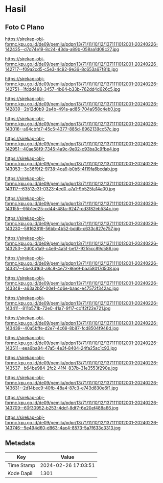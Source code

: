 # Hasil

## Foto C Plano

https://sirekap-obj-formc.kpu.go.id/de09/pemilu/pdpr/13/71/11/10/12/1371111012001-20240226-142435--d7d74e19-8c24-43da-a89b-058aa1d08c27.jpg

https://sirekap-obj-formc.kpu.go.id/de09/pemilu/pdpr/13/71/11/10/12/1371111012001-20240226-142717--f09a2cd5-c5e3-4c92-9e36-8c653a67f81b.jpg

https://sirekap-obj-formc.kpu.go.id/de09/pemilu/pdpr/13/71/11/10/12/1371111012001-20240226-142751--1fddd488-3457-4b64-b33b-762dd4d626c5.jpg

https://sirekap-obj-formc.kpu.go.id/de09/pemilu/pdpr/13/71/11/10/12/1371111012001-20240226-142839--2b12d0b9-2a4b-491a-ad85-704a958c4eb0.jpg

https://sirekap-obj-formc.kpu.go.id/de09/pemilu/pdpr/13/71/11/10/12/1371111012001-20240226-143016--a64cbfd7-45c5-4377-885d-6962139cc57c.jpg

https://sirekap-obj-formc.kpu.go.id/de09/pemilu/pdpr/13/71/11/10/12/1371111012001-20240226-142951--40ae58f9-7345-4a9c-9e02-c93ba3c9fbe4.jpg

https://sirekap-obj-formc.kpu.go.id/de09/pemilu/pdpr/13/71/11/10/12/1371111012001-20240226-143053--3c36f9f2-9738-4ca9-b0b5-4f19fa6bcdab.jpg

https://sirekap-obj-formc.kpu.go.id/de09/pemilu/pdpr/13/71/11/10/12/1371111012001-20240226-143117--63512c31-0323-4ed0-a7a1-9b525fa14a00.jpg

https://sirekap-obj-formc.kpu.go.id/de09/pemilu/pdpr/13/71/11/10/12/1371111012001-20240226-143155--95b1ed25-cd44-48fa-9247-cd3f82eb534c.jpg

https://sirekap-obj-formc.kpu.go.id/de09/pemilu/pdpr/13/71/11/10/12/1371111012001-20240226-143230--58162819-56bb-4b52-bddb-c633c827e757.jpg

https://sirekap-obj-formc.kpu.go.id/de09/pemilu/pdpr/13/71/11/10/12/1371111012001-20240226-143253--2d00b1a9-c4e6-4a5f-be17-9255cc89c586.jpg

https://sirekap-obj-formc.kpu.go.id/de09/pemilu/pdpr/13/71/11/10/12/1371111012001-20240226-143317--bbe34163-a8c8-4e72-86e9-baa58017d508.jpg

https://sirekap-obj-formc.kpu.go.id/de09/pemilu/pdpr/13/71/11/10/12/1371111012001-20240226-143348--a63a2b5f-00e1-4d6e-baac-e47572f342ac.jpg

https://sirekap-obj-formc.kpu.go.id/de09/pemilu/pdpr/13/71/11/10/12/1371111012001-20240226-143411--811b571b-72e0-41a7-9f17-cc1f2f22e721.jpg

https://sirekap-obj-formc.kpu.go.id/de09/pemilu/pdpr/13/71/11/10/12/1371111012001-20240226-143439--40a5bffe-d2e7-4c69-8b87-fcd8504f946d.jpg

https://sirekap-obj-formc.kpu.go.id/de09/pemilu/pdpr/13/71/11/10/12/1371111012001-20240226-143511--eea6ba84-47a5-4e3f-8404-24fa25ac1c93.jpg

https://sirekap-obj-formc.kpu.go.id/de09/pemilu/pdpr/13/71/11/10/12/1371111012001-20240226-143537--b64be984-2fc2-41f4-837b-31e3553f290e.jpg

https://sirekap-obj-formc.kpu.go.id/de09/pemilu/pdpr/13/71/11/10/12/1371111012001-20240226-143631--2d14bec9-40fb-48a4-87c3-e743d830e6f1.jpg

https://sirekap-obj-formc.kpu.go.id/de09/pemilu/pdpr/13/71/11/10/12/1371111012001-20240226-143709--60f30952-b253-4dcf-8df7-6e20ef488a66.jpg

https://sirekap-obj-formc.kpu.go.id/de09/pemilu/pdpr/13/71/11/10/12/1371111012001-20240226-143746--5e494d60-d863-4ac4-8573-5a7f633c3313.jpg


## Metadata

| Key        | Value               |
| ---------- | ------------------- |
| Time Stamp | 2024-02-26 17:03:51 |
| Kode Dapil | 1301                |



